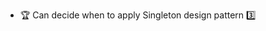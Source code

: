 * <span id="outcome-explain">:trophy: Can decide when to apply Singleton design pattern :three:</span>
